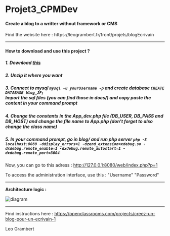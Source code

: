 # Projet3_CPMDev

<h4>Create a blog to a writter without framework or CMS</h4>
Find the website here : https://leogrambert.fr/front/projets/blogEcrivain

<hr>

<h4>How to download and use this project ?</h4>

<h5>1. Download <a href="https://leogrambert.fr/front/projets/blogEcrivain/projet3_CPMDev-master.zip">this</a></h5>
<h5>2. Unzip it where you want</h5>
<h5>3. Connect to mysql <code>mysql -u yourUsername -p</code> and create database <code>CREATE DATABASE blog_JF;</code>
<br>Import the sql files (you can find those in docs/) and copy paste the content in your command prompt</h5>
<h5>4. Change the constants in the App_dev.php file (DB_USER, DB_PASS and DB_HOST) and change the file name to App.php (don't forget to also change the class name)</h5>
<h5>5. In your command prompt, go in blog/ and run php server <code>php -S localhost:8080 -ddisplay_errors=1 -dzend_extension=xdebug.so -dxdebug.remote_enable=1 -dxdebug.remote_autostart=1 -dxdebug.remote_port=3004</code></h5>

Now, you can go to this adress : http://127.0.0.1:8080/web/index.php?p=1

To access the administration interface, use this : "Username" "Password"

<hr>

<strong>Architecture logic :</strong>

![diagram](https://leogrambert.fr/front/projets/blogEcrivain/docs/logique_mvc.png)

<hr>

Find instructions here : https://openclassrooms.com/projects/creez-un-blog-pour-un-ecrivain-1

Leo Grambert
